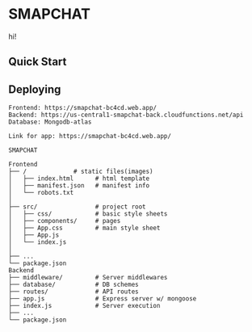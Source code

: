 # SMAPCHAT

hi!

## Quick Start

## Deploying

    Frontend: https://smapchat-bc4cd.web.app/
    Backend: https://us-central1-smapchat-back.cloudfunctions.net/api
    Database: Mongodb-atlas

    Link for app: https://smapchat-bc4cd.web.app/

```
SMAPCHAT

Frontend
├── /             # static files(images)
│   ├── index.html      # html template
│   ├── manifest.json   # manifest info
│   └── robots.txt
│
├── src/                # project root
│   ├── css/            # basic style sheets
│   ├── components/     # pages
│   ├── App.css         # main style sheet
│   ├── App.js
│   └── index.js
│
├── ...
└── package.json
Backend
├── middleware/         # Server middlewares
├── database/           # DB schemes
├── routes/             # API routes
├── app.js              # Express server w/ mongoose
├── index.js            # Server execution
├── ...
└── package.json

```
